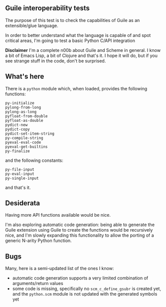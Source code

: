## Guile interoperability tests

The purpose of this test is to check the capabilities of Guile as an extensible/glue language.

In order to better understand what the language is capable of and spot critical areas, I'm going to test a basic Python C/API integration

**Disclaimer** I'm a complete n00b about Guile and Scheme in general. I know a bit of Emacs Lisp, a bit of Clojure and that's it. I hope it will do, but if you see strange stuff in the code, don't be surprised.

## What's here

There is a `python` module which, when loaded, provides the following functions:
    
    py-initialize
    pylong-from-long
    pylong-as-long
    pyfloat-from-double
    pyfloat-as-double
    pydict-new
    pydict-copy
    pydict-set-item-string
    py-compile-string
    pyeval-eval-code
    pyeval-get-builtins
    py-finalize

and the following constants:

    py-file-input
    py-eval-input
    py-single-input
    
and that's it.

## Desiderata

Having more API functions available would be nice.

I'm also exploring automatic code generation: being able to generate the Guile extension using Guile to create the functions would be recursively nice, and I'm slowly expanding this functionality to allow the porting of a generic N-arity Python function.

## Bugs

Many, here is a semi-updated list of the ones I know:

- automatic code generation supports a very limited combination of arguments/return values
- some code is missing, specifically no `scm_c_define_gsubr` is created yet, and the `python.scm` module is not updated with the generated symbols yet
